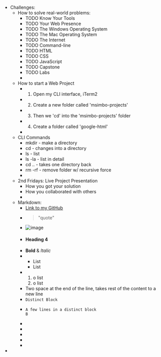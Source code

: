 - Challenges:
	- How to solve real-world problems:
		- TODO Know Your Tools
		- TODO Your Web Presence
		- TODO The Windows Operating System
		- TODO The Mac Operating System
		- TODO The Internet
		- TODO Command-line
		- TODO HTML
		- TODO CSS
		- TODO JavaScript
		- TODO Capstone
		- TODO Labs
		-
	- How to start a Web Project
		- 1. Open my CLI interface, iTerm2
		- 2. Create a new folder called 'msimbo-projects'
		- 3. Then we 'cd' into the 'msimbo-projects' folder
		- 4. Create a folder called 'google-html'
		-
	- CLI Commands
		- mkdir - make a directory
		- cd - changes into a directory
		- ls - list
		- ls -la - list in detail
		- cd .. - takes one directory back
		- rm -rf - remove folder w/ recursive force
		-
	- 2nd Fridays: Live Project Presentation
		- How you got your solution
		- How you collaborated with others
		-
	- Markdown:
		- [Link to my GitHub](https://github.com/AmirhosseinOlyaei)
		- >"quote"
		- ![image](https://upload.wikimedia.org/wikipedia/commons/5/56/Tiger.50.jpg)
		- #### Heading 4
		- **Bold** & _Italic_
		- * List
		  * List
		- 1. o list
		  2. o list
		- Two space at the end of the line, takes rest of the content to a new line
		- `Distinct Block`
		- ```
		  A few lines in a distinct block
		  B
		  ```
		-
		-
		-
		-
		-
-